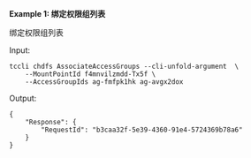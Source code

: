**Example 1: 绑定权限组列表**

绑定权限组列表

Input: 

```
tccli chdfs AssociateAccessGroups --cli-unfold-argument  \
    --MountPointId f4mnvilzmdd-Tx5f \
    --AccessGroupIds ag-fmfpk1hk ag-avgx2dox
```

Output: 
```
{
    "Response": {
        "RequestId": "b3caa32f-5e39-4360-91e4-5724369b78a6"
    }
}
```

